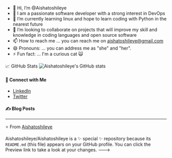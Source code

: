 - 👋 Hi, I’m @Aishatoshileye
- 👀  I am a passionate software developer with a strong interest in DevOps 
- 🌱 I’m currently learning linux and hope to learn coding with Python in the nearest future
- 💞️ I’m looking to collaborate on projects that will improve my skill and knowledge in coding languages and open source software
- 📫 How to reach me ... you can reach me on aishatoshileye@gmail.com
- 😄 Pronouns: ... you can address me as "she" and "her".
- ⚡ Fun fact: ... I'm a curious cat 🙀 


 📈 GitHub Stats
![Aishatoshileye's GitHub stats](https://github-readme-stats.vercel.app/api?username=Aishatoshileye&show_icons=true&theme=radical)

#### 🔗 Connect with Me
- [LinkedIn](https://www.linkedin.com/in/aishatoshileye/)
- [Twitter](https://twitter.com/aishatoshileye)

#### ✍️ Blog Posts
<!-- BLOG-POST-LIST:START -->
<!-- BLOG-POST-LIST:END -->

---

⭐️ From [Aishatoshileye](https://github.com/Aishatoshileye)


Aishatoshileye/Aishatoshileye is a ✨ special ✨ repository because its `README.md` (this file) appears on your GitHub profile.
You can click the Preview link to take a look at your changes.
--->

